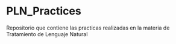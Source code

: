 # PLN_Practices
Repositorio que contiene las practicas realizadas en la materia de Tratamiento de Lenguaje Natural

